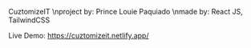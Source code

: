 CuztomizeIT
\nproject by: Prince Louie Paquiado
\nmade by: React JS, TailwindCSS

Live Demo:
https://cuztomizeit.netlify.app/
